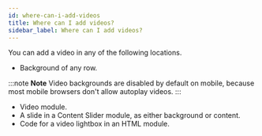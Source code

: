 ```yaml
---
id: where-can-i-add-videos
title: Where can I add videos?
sidebar_label: Where can I add videos?
---
```


You can add a video in any of the following locations.

* Background of any row.  

:::note **Note**
Video backgrounds are disabled by default on mobile, because most
mobile browsers don't allow autoplay videos.
:::

* Video module.
* A slide in a Content Slider module, as either background or content.
* Code for a video lightbox in an HTML module.
